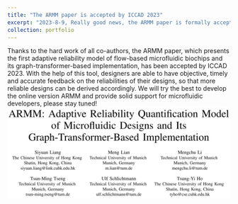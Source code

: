 ```yaml
---
title: "The ARMM paper is accepted by ICCAD 2023"
excerpt: "2023-8-9, Really good news, the ARMM paper is formally accepted by ICCAD this year!<br/><img src='/images/iccad2023.png'>"
collection: portfolio
---
```


Thanks to the hard work of all co-authors, the ARMM paper, which presents the first adaptive reliability model of flow-based microfluidic biochips and its graph-transformer-based implementation, has been accepted by ICCAD 2023. With the help of this tool, designers are able to have objective, timely and accurate feedback on the reliabilities of their designs, so that more reliable designs can be derived accordingly. We will try the best to develop the online version ARMM and provide solid support for microfluidic developers, please stay tuned!
<br/><img src='/images/iccad2023.png'>

